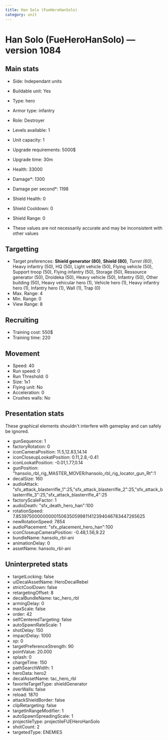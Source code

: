 ```yaml
---
title: Han Solo (FueHeroHanSolo)
category: unit
---
```


# Han Solo (FueHeroHanSolo) — version 1084

## Main stats

  * Side: Independant units
  * Buildable unit: Yes
  * Type: hero
  * Armor type: infantry
  * Role: Destroyer
  * Levels available: 1
  * Unit capacity: 1
  * Upgrade requirements: 5000$
  * Upgrade time: 30m
  * Health: 33000
  * Damage*: 1300
  * Damage per second*: 1198
  * Shield Health: 0
  * Shield Cooldown: 0
  * Shield Range: 0

* These values are not necessarily accurate and may be inconsistent with other values

## Targetting

  * Target preferences: **Shield generator (80)**, **Shield (80)**, _Turret (60)_, Heavy infantry (50), HQ (50), Light vehicle (50), Flying vehicle (50), Support troop (50), Flying infantry (50), Storage (50), Ressource generator (50), Droideka (50), Heavy vehicle (50), Infantry (50), Other building (50), Heavy vehicular hero (1), Vehicle hero (1), Heavy infantry hero (1), Infantry hero (1), Wall (1), Trap (0)
  * Max. Range: 4
  * Min. Range: 0
  * View Range: 8

## Recruiting

  * Training cost: 550$
  * Training time: 220

## Movement

  * Speed: 40
  * Run speed: 0
  * Run Threshold: 0
  * Size: 1x1
  * Flying unit: No
  * Acceleration: 0
  * Crushes walls: No

## Presentation stats

These graphical elements shouldn't interfere with gameplay and can safely be ignored.

  * gunSequence: 1
  * factoryRotation: 0
  * iconCameraPosition: 11.5,12.83,14.14
  * iconCloseupLookatPosition: 0.11,2.8,-0.41
  * iconLookatPosition: -0.01,1.77,0.14
  * gunPosition: "hansolo_rbl_rig_MASTER_MOVER/hansolo_rbl_rig_locator_gun_Rt":1
  * decalSize: 160
  * audioAttack: "sfx_attack_blasterrifle_1":25,"sfx_attack_blasterrifle_2":25,"sfx_attack_blasterrifle_3":25,"sfx_attack_blasterrifle_4":25
  * factoryScaleFactor: 1
  * audioDeath: "sfx_death_hero_han":100
  * rotationSpeed: 7.8539750000000001506350599811412394046783447265625
  * newRotationSpeed: 7854
  * audioPlacement: "sfx_placement_hero_han":100
  * iconCloseupCameraPosition: -0.48,1.56,9.22
  * bundleName: hansolo_rbl-ani
  * animationDelay: 0
  * assetName: hansolo_rbl-ani

## Uninterpreted stats

  * targetLocking: false
  * uiDecalAssetName: HeroDecalRebel
  * strictCoolDown: false
  * retargetingOffset: 8
  * decalBundleName: tac_hero_rbl
  * armingDelay: 0
  * maxScale: false
  * order: 42
  * selfCenteredTargeting: false
  * autoSpawnRateScale: 1
  * shotDelay: 150
  * impactDelay: 1000
  * xp: 0
  * targetPreferenceStrength: 90
  * pointValue: 20.000
  * splash: 0
  * chargeTime: 150
  * pathSearchWidth: 1
  * heroData: hero2
  * decalAssetName: tac_hero_rbl
  * favoriteTargetType: shieldGenerator
  * overWalls: false
  * reload: 1870
  * attackShieldBorder: false
  * clipRetargeting: false
  * targetInRangeModifier: 1
  * autoSpawnSpreadingScale: 1
  * projectileType: projectileFUEHeroHanSolo
  * shotCount: 2
  * targetedType: ENEMIES

